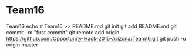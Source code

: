 # Team16
Team16
echo # Team16 >> README.md
git init
git add README.md
git commit -m "first commit"
git remote add origin https://github.com/Opportunity-Hack-2015-Arizona/Team16.git
git push -u origin master
